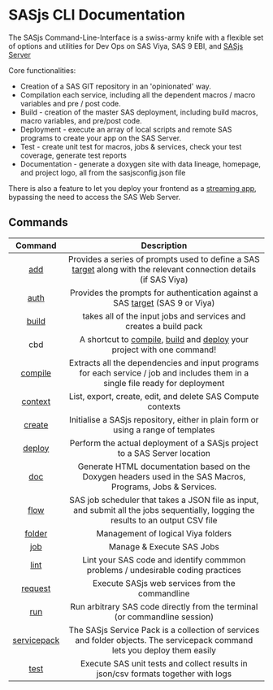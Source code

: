 # SASjs CLI Documentation

The SASjs Command-Line-Interface is a swiss-army knife with a flexible set of options and utilities for Dev Ops on SAS Viya, SAS 9 EBI, and [SASjs Server](https://server.sasjs.io)

Core functionalities:

- Creation of a SAS GIT repository in an 'opinionated' way.
- Compilation each service, including all the dependent macros / macro variables and pre / post code.
- Build - creation of the master SAS deployment, including build macros, macro variables, and pre/post code.
- Deployment - execute an array of local scripts and remote SAS programs to create your app on the SAS Server.
- Test - create unit test for macros, jobs & services, check your test coverage, generate test reports
- Documentation - generate a doxygen site with data lineage, homepage, and project logo, all from the sasjsconfig.json file

There is also a feature to let you deploy your frontend as a [streaming app](https://sasapps.io/sas-streamed-apps), bypassing the need to access the SAS Web Server.

## Commands

| Command | Description |
| :---: |  :---:  |
| [add](/add) | Provides a series of prompts used to define a SAS [target](https://sasjs.io/glossary#target) along with the relevant connection details (if SAS Viya) |
| [auth](/auth) | Provides the prompts for authentication against a SAS [target](https://sasjs.io/glossary#target) (SAS 9 or Viya) |
| [build](/build) | takes all of the input jobs and services and creates a build pack |
| cbd | A shortcut to [compile](/compile), [build](/build) and [deploy](/deploy) your project with one command! |
| [compile](/compile) | Extracts all the dependencies and input programs for each service / job and includes them in a single file ready for deployment |
| [context](/context) | List, export, create, edit, and delete SAS Compute contexts |
| [create](/create) | Initialise a SASjs repository, either in plain form or using a range of templates |
| [deploy](/deploy) | Perform the actual deployment of a SASjs project to a SAS Server location|
| [doc](/doc) | Generate HTML documentation based on the Doxygen headers used in the SAS Macros, Programs, Jobs & Services. |
| [flow](/flow) | SAS job scheduler that takes a JSON file as input, and submit all the jobs sequentially, logging the results to an output CSV file |
| [folder](/folder) | Management of logical Viya folders |
| [job](/job) | Manage & Execute SAS Jobs |
| [lint](/lint) | Lint your SAS code and identify commmon problems / undesirable coding practices |
| [request](/request) | Execute SASjs web services from the commandline |
| [run](/run) | Run arbitrary SAS code directly from the terminal (or commandline session) |
| [servicepack](/servicepack) | The SASjs Service Pack is a collection of services and folder objects. The servicepack command lets you deploy them easily |
| [test](/test) | Execute SAS unit tests and collect results in json/csv formats together with logs |
